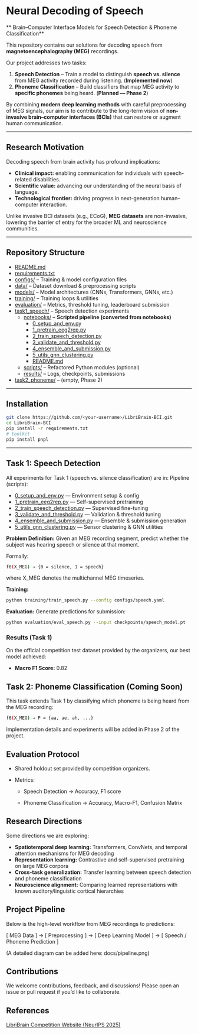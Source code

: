 # Neural Decoding of Speech
**  Brain–Computer Interface Models for Speech Detection & Phoneme Classification**  

This repository contains our solutions for decoding speech from **magnetoencephalography (MEG)** recordings.

Our project addresses two tasks:  

1. **Speech Detection** – Train a model to distinguish **speech vs. silence** from MEG activity recorded during listening. (**Implemented now**)  
2. **Phoneme Classification** – Build classifiers that map MEG activity to **specific phonemes** being heard. (**Planned — Phase 2**)  

By combining **modern deep learning methods** with careful preprocessing of MEG signals, our aim is to contribute to the long-term vision of **non-invasive brain–computer interfaces (BCIs)** that can restore or augment human communication.  

---

## Research Motivation  

Decoding speech from brain activity has profound implications:  
- **Clinical impact:** enabling communication for individuals with speech-related disabilities.  
- **Scientific value:** advancing our understanding of the neural basis of language.  
- **Technological frontier:** driving progress in next-generation human–computer interaction.  

Unlike invasive BCI datasets (e.g., ECoG), **MEG datasets** are non-invasive, lowering the barrier of entry for the broader ML and neuroscience communities.  

---

## Repository Structure

- [README.md](README.md)  
- [requirements.txt](requirements.txt)  
- [configs/](configs/) – Training & model configuration files  
- [data/](data/) – Dataset download & preprocessing scripts  
- [models/](models/) – Model architectures (CNNs, Transformers, GNNs, etc.)  
- [training/](training/) – Training loops & utilities  
- [evaluation/](evaluation/) – Metrics, threshold tuning, leaderboard submission  
- [task1_speech/](task1_speech/) – Speech detection experiments  
  - [notebooks/](task1_speech/notebooks/) – **Scripted pipeline (converted from notebooks)**
    - [0_setup_and_env.py](task1_speech/notebooks/0_setup_and_env.py)  
    - [1_pretrain_eeg2rep.py](task1_speech/notebooks/1_pretrain_eeg2rep.py)  
    - [2_train_speech_detection.py](task1_speech/notebooks/2_train_speech_detection.py)  
    - [3_validate_and_threshold.py](task1_speech/notebooks/3_validate_and_threshold.py)  
    - [4_ensemble_and_submission.py](task1_speech/notebooks/4_ensemble_and_submission.py)  
    - [5_utils_gnn_clustering.py](task1_speech/notebooks/5_utils_gnn_clustering.py)  
    - [README.md](task1_speech/notebooks/README.md)  
  - [scripts/](task1_speech/scripts/) – Refactored Python modules (optional)  
  - [results/](task1_speech/results/) – Logs, checkpoints, submissions  
- [task2_phoneme/](task2_phoneme/) – (empty, Phase 2)

---

## Installation

```bash
git clone https://github.com/<your-username>/LibriBrain-BCI.git
cd LibriBrain-BCI
pip install -r requirements.txt
# toolkit
pip install pnpl
````

---

## Task 1: Speech Detection
All experiments for Task 1 (speech vs. silence classification) are in:
Pipeline (scripts):

- [0_setup_and_env.py](task1_speech/notebooks/0_setup_and_env.py)   — Environment setup & config
- [1_pretrain_eeg2rep.py](task1_speech/notebooks/1_pretrain_eeg2rep.py)  — Self-supervised pretraining
- [2_train_speech_detection.py](task1_speech/notebooks/2_train_speech_detection.py) — Supervised fine-tuning
- [3_validate_and_threshold.py](task1_speech/notebooks/3_validate_and_threshold.py)  — Validation & threshold tuning
- [4_ensemble_and_submission.py](task1_speech/notebooks/4_ensemble_and_submission.py)  — Ensemble & submission generation
- [5_utils_gnn_clustering.py](task1_speech/notebooks/5_utils_gnn_clustering.py)  — Sensor clustering & GNN utilities

**Problem Definition:** Given an MEG recording segment, predict whether the subject was hearing speech or silence at that moment.

Formally:
```bash
fθ(X_MEG) → {0 = silence, 1 = speech}
````
where X_MEG denotes the multichannel MEG timeseries.

**Training:** 
```bash
python training/train_speech.py --config configs/speech.yaml
````
**Evaluation:** Generate predictions for submission:
```bash
python evaluation/eval_speech.py --input checkpoints/speech_model.pt
````
### Results (Task 1)

On the official competition test dataset provided by the organizers, our best model achieved:

- **Macro F1 Score:** 0.82  

## Task 2: Phoneme Classification (Coming Soon)

This task extends Task 1 by classifying which phoneme is being heard from the MEG recording:

```bash
fθ(X_MEG) → P = {aa, ae, ah, ...}
```

Implementation details and experiments will be added in Phase 2 of the project.

## Evaluation Protocol

- Shared holdout set provided by competition organizers.

- Metrics:

  - Speech Detection → Accuracy, F1 score

  - Phoneme Classification → Accuracy, Macro-F1, Confusion Matrix

## Research Directions

Some directions we are exploring:
- **Spatiotemporal deep learning:** Transformers, ConvNets, and temporal attention mechanisms for MEG decoding
- **Representation learning:** Contrastive and self-supervised pretraining on large MEG corpora
- **Cross-task generalization:** Transfer learning between speech detection and phoneme classification
- **Neuroscience alignment:** Comparing learned representations with known auditory/linguistic cortical hierarchies

## Project Pipeline

Below is the high-level workflow from MEG recordings to predictions:

[ MEG Data ] → [ Preprocessing ] → [ Deep Learning Model ] → [ Speech / Phoneme Prediction ]


(A detailed diagram can be added here: docs/pipeline.png)

## Contributions

We welcome contributions, feedback, and discussions! Please open an issue or pull request if you’d like to collaborate.

## References

[LibriBrain Competition Website (NeurIPS 2025)](https://neural-processing-lab.github.io/2025-libribrain-competition/tracks/)
